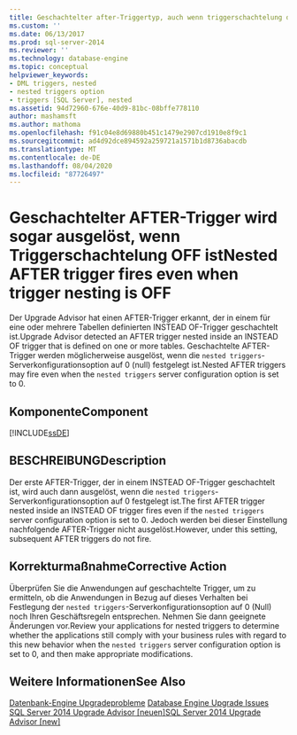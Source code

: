 ```yaml
---
title: Geschachtelter after-Triggertyp, auch wenn triggerschachtelung deaktiviert ist Microsoft-Dokumentation
ms.custom: ''
ms.date: 06/13/2017
ms.prod: sql-server-2014
ms.reviewer: ''
ms.technology: database-engine
ms.topic: conceptual
helpviewer_keywords:
- DML triggers, nested
- nested triggers option
- triggers [SQL Server], nested
ms.assetid: 94d72960-676e-40d9-81bc-08bffe778110
author: mashamsft
ms.author: mathoma
ms.openlocfilehash: f91c04e8d69880b451c1479e2907cd1910e8f9c1
ms.sourcegitcommit: ad4d92dce894592a259721a1571b1d8736abacdb
ms.translationtype: MT
ms.contentlocale: de-DE
ms.lasthandoff: 08/04/2020
ms.locfileid: "87726497"
---
```

# <a name="nested-after-trigger-fires-even-when-trigger-nesting-is-off"></a><span data-ttu-id="cfe46-102">Geschachtelter AFTER-Trigger wird sogar ausgelöst, wenn Triggerschachtelung OFF ist</span><span class="sxs-lookup"><span data-stu-id="cfe46-102">Nested AFTER trigger fires even when trigger nesting is OFF</span></span>
  <span data-ttu-id="cfe46-103">Der Upgrade Advisor hat einen AFTER-Trigger erkannt, der in einem für eine oder mehrere Tabellen definierten INSTEAD OF-Trigger geschachtelt ist.</span><span class="sxs-lookup"><span data-stu-id="cfe46-103">Upgrade Advisor detected an AFTER trigger nested inside an INSTEAD OF trigger that is defined on one or more tables.</span></span> <span data-ttu-id="cfe46-104">Geschachtelte AFTER-Trigger werden möglicherweise ausgelöst, wenn die `nested triggers`-Serverkonfigurationsoption auf 0 (null) festgelegt ist.</span><span class="sxs-lookup"><span data-stu-id="cfe46-104">Nested AFTER triggers may fire even when the `nested triggers` server configuration option is set to 0.</span></span>  
  
## <a name="component"></a><span data-ttu-id="cfe46-105">Komponente</span><span class="sxs-lookup"><span data-stu-id="cfe46-105">Component</span></span>  
 [!INCLUDE[ssDE](../../includes/ssde-md.md)]  
  
## <a name="description"></a><span data-ttu-id="cfe46-106">BESCHREIBUNG</span><span class="sxs-lookup"><span data-stu-id="cfe46-106">Description</span></span>  
 <span data-ttu-id="cfe46-107">Der erste AFTER-Trigger, der in einem INSTEAD OF-Trigger geschachtelt ist, wird auch dann ausgelöst, wenn die `nested triggers`-Serverkonfigurationsoption auf 0 festgelegt ist.</span><span class="sxs-lookup"><span data-stu-id="cfe46-107">The first AFTER trigger nested inside an INSTEAD OF trigger fires even if the `nested triggers` server configuration option is set to 0.</span></span> <span data-ttu-id="cfe46-108">Jedoch werden bei dieser Einstellung nachfolgende AFTER-Trigger nicht ausgelöst.</span><span class="sxs-lookup"><span data-stu-id="cfe46-108">However, under this setting, subsequent AFTER triggers do not fire.</span></span>  
  
## <a name="corrective-action"></a><span data-ttu-id="cfe46-109">Korrekturmaßnahme</span><span class="sxs-lookup"><span data-stu-id="cfe46-109">Corrective Action</span></span>  
 <span data-ttu-id="cfe46-110">Überprüfen Sie die Anwendungen auf geschachtelte Trigger, um zu ermitteln, ob die Anwendungen in Bezug auf dieses Verhalten bei Festlegung der `nested triggers`-Serverkonfigurationsoption auf 0 (Null) noch Ihren Geschäftsregeln entsprechen. Nehmen Sie dann geeignete Änderungen vor.</span><span class="sxs-lookup"><span data-stu-id="cfe46-110">Review your applications for nested triggers to determine whether the applications still comply with your business rules with regard to this new behavior when the `nested triggers` server configuration option is set to 0, and then make appropriate modifications.</span></span>  
  
## <a name="see-also"></a><span data-ttu-id="cfe46-111">Weitere Informationen</span><span class="sxs-lookup"><span data-stu-id="cfe46-111">See Also</span></span>  
 <span data-ttu-id="cfe46-112">[Datenbank-Engine Upgradeprobleme](../../../2014/sql-server/install/database-engine-upgrade-issues.md) </span><span class="sxs-lookup"><span data-stu-id="cfe46-112">[Database Engine Upgrade Issues](../../../2014/sql-server/install/database-engine-upgrade-issues.md) </span></span>  
 [<span data-ttu-id="cfe46-113">SQL Server 2014 Upgrade Advisor &#91;neuen&#93;</span><span class="sxs-lookup"><span data-stu-id="cfe46-113">SQL Server 2014 Upgrade Advisor &#91;new&#93;</span></span>](sql-server-2014-upgrade-advisor.md)  
  
  
